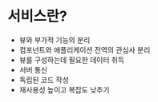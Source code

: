 # 서비스란?

- 뷰와 부가적 기능의 분리
- 컴포넌트와 애플리케이션 전역의 관심사 분리
- 뷰를 구성하는데 필요한 데이터 취득
- 서버 통신
- 독립된 코드 작성
- 재사용성 높이고 복잡도 낮추기
